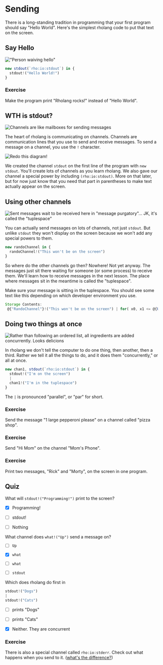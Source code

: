 # Sending 
There is a long-standing tradition in programming that your first program should say "Hello World". Here's the simplest rholang code to put that text on the screen.

## Say Hello

!["Person waiving hello"](./images/sending-helloWorld.png)

```javascript
new stdout(`rho:io:stdout`) in {
  stdout!("Hello World!")
}
```

### Exercise
Make the program print "Rholang rocks!" instead of "Hello World".

## WTH is stdout?

![Channels are like mailboxes for sending messages](./images/sending-mailbox.png)

The heart of rholang is communicating on channels. Channels are communication lines that you use to send and receive messages. To send a message on a channel, you use the `!` character.

![Redo this diagram!](./images/sending-sendSyntax.png)

We created the channel `stdout` on the first line of the program with `new stdout`. You'll create lots of channels as you learn rholang. We also gave our channel a special power by including `(rho:io:stdout)`. More on that later, but for now just know that you need that part in parentheses to make text actually appear on the screen.


## Using other channels

![Sent messages wait to be received here in "message purgatory"... JK, it's called the "tuplespace"](./images/sending-mailboxes.png)

You can actually send messages on lots of channels, not just `stdout`. But unlike `stdout` they won't display on the screen because we won't add any special powers to them.

```javascript
new randoChannel in {
  randoChannel!("This won't be on the screen")
}
```

So where do the other channels go then? Nowhere! Not yet anyway. The messages just sit there waiting for someone (or some process) to receive them. We'll learn how to receive messages in the next lesson. The place where messages sit in the meantime is called the "tuplespace".

Make sure your message is sitting in the tuplespace. You should see some text like this depending on which developer environment you use.

```javascript
Storage Contents:
 @{"RandoChannel"}!("This won't be on the screen") | for( x0, x1 <= @{Unforgeable(0x01)} ) { Nil } | for( x0, x1, x2, x3 <= @{"secp256k1Verify"} ) { Nil } | for( x0, x1 <= @{"sha256Hash"} ) { Nil } | for( x0, x1 <= @{Unforgeable(0x03)} ) { Nil } | for( x0, x1, x2, x3 <= @{"ed25519Verify"} ) { Nil } | for( x0, x1 <= @{"blake2b256Hash"} ) { Nil } | for( x0 <= @{Unforgeable(0x02)} ) { Nil } | for( x0 <= @{Unforgeable(0x00)} ) { Nil } | for( x0, x1 <= @{"keccak256Hash"} ) { Nil }
```



## Doing two things at once
![Rather than following an ordered list, all ingredients are added concurrently.  Looks delicions](./images/sending-cooking.png)

In rholang we don't tell the computer to do one thing, then another, then a third. Rather we tell it all the things to do, and it does them "concurrently," or all at once.

```javascript
new chan1, stdout(`rho:io:stdout`) in {
  stdout!("I'm on the screen")
  |
  chan1!("I'm in the tuplespace")
}

```

The `|` is pronounced "parallel", or "par" for short.


### Exercise
Send the message "1 large pepperoni please" on a channel called "pizza shop".

### Exercise
Send "Hi Mom" on the channel "Mom's Phone".

### Exercise
Print two messages, "Rick" and "Morty", on the screen in one program.



## Quiz

What will `stdout!("Programming!")` print to the screen?
- [x] Programming!
- [ ] stdout!
- [ ] Nothing


What channel does `what!("Up")` send a message on?
- [ ] `Up`
- [x] `what`
- [ ] `what`
- [ ] `stdout`


Which does rholang do first in

```javascript
stdout!("Dogs")
|
stdout!("Cats")
```
- [ ] prints "Dogs"
- [ ] prints "Cats"
- [x] Neither. They are concurrent


### Exercise
There is also a special channel called `rho:io:stderr`. Check out what happens when you send to it. ([what's the difference?](https://en.wikipedia.org/wiki/Standard_streams))
